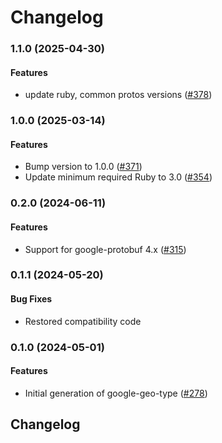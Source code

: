 # Changelog

### 1.1.0 (2025-04-30)

#### Features

* update ruby, common protos versions ([#378](https://github.com/googleapis/common-protos-ruby/issues/378)) 

### 1.0.0 (2025-03-14)

#### Features

* Bump version to 1.0.0 ([#371](https://github.com/googleapis/common-protos-ruby/issues/371)) 
* Update minimum required Ruby to 3.0 ([#354](https://github.com/googleapis/common-protos-ruby/issues/354)) 

### 0.2.0 (2024-06-11)

#### Features

* Support for google-protobuf 4.x ([#315](https://github.com/googleapis/common-protos-ruby/issues/315)) 

### 0.1.1 (2024-05-20)

#### Bug Fixes

* Restored compatibility code 

### 0.1.0 (2024-05-01)

#### Features

* Initial generation of google-geo-type ([#278](https://github.com/googleapis/common-protos-ruby/issues/278)) 

## Changelog
